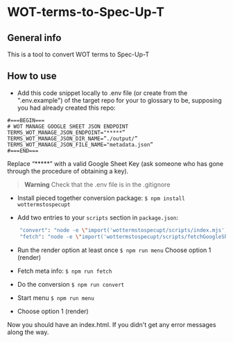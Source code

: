 # WOT-terms-to-Spec-Up-T

## General info

This is a tool to convert WOT terms to Spec-Up-T

## How to use

- Add this code snippet locally to .env file (or create from the  ".env.example") of the target repo for your to glossary to be, supposing you had already created this repo:

```
#===BEGIN===
# WOT MANAGE GOOGLE SHEET JSON ENDPOINT
TERMS_WOT_MANAGE_JSON_ENDPOINT="*****”
TERMS_WOT_MANAGE_JSON_DIR_NAME=”./output/”
TERMS_WOT_MANAGE_JSON_FILE_NAME="metadata.json”
#===END===
```

Replace “*****” with a valid Google Sheet Key (ask someone who has gone through the procedure of obtaining a key).

> **Warning**
> Check that the .env file is in the .gitignore

- Install pieced together conversion package:
```$ npm install wottermstospecupt```

- Add two entries to your `scripts` section in `package.json`:

```bash
    "convert": "node -e \"import('wottermstospecupt/scripts/index.mjs')\"",
    "fetch": "node -e \"import('wottermstospecupt/scripts/fetchGoogleSheetContent.mjs')\""
```

- Run the render option at least once
```$ npm run menu```
Choose option 1 (render)

- Fetch meta info:
```$ npm run fetch```

- Do the conversion
```$ npm run convert```

- Start menu
```$ npm run menu```

- Choose option 1 (render)

Now you should have an index.html. If you didn't get any error messages along the way.